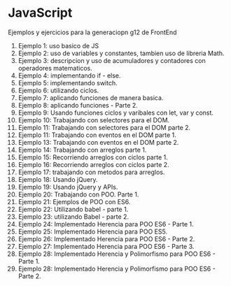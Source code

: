 # JavaScript

Ejemplos y ejercicios para la generaciopn g12 de FrontEnd

1. Ejemplo 1: uso basico de JS
2. Ejemplo 2: uso de variables y constantes, tambien uso de libreria Math.
3. Ejemplo 3: descripcion y uso de acumuladores y contadores con operadores matematicos.
4. Ejemplo 4: implementando if - else.
5. Ejemplo 5: implementando switch.
6. Ejemplo 6: utilizando ciclos.
7. Ejemplo 7: aplicando funciones de manera basica.
8. Ejemplo 8: aplicando funciones - Parte 2.
9. Ejemplo 9: Usando funciones ciclos y varibales con let, var y const.
10. Ejemplo 10: Trabajando con selectores para el DOM.
11. Ejemplo 11: Trabajando con selectores para el DOM parte 2.
12. Ejemplo 11: Trabajando con eventos en el DOM parte 1.
13. Ejemplo 13: Trabajando con eventos en el DOM parte 2.
14. Ejemplo 14: Trabajando con arreglos parte 1.
15. Ejemplo 15: Recorriendo arreglos con ciclos parte 1.
16. Ejemplo 16: Recorriendo arreglos con ciclos parte 2.
17. Ejemplo 17: trabajando con metodos para arreglos.
18. Ejemplo 18: Usando jQuery.
19. Ejemplo 19: Usando jQuery y APIs.
20. Ejemplo 20: Trabajando con  POO. Parte 1.
21. Ejemplo 21: Ejemplos de POO con ES6.
22. Ejemplo 22: Utilizando babel - parte 1.
23. Ejemplo 23: utilizando Babel - parte 2.
24. Ejemplo 24: Implementado Herencia para POO ES6 - Parte 1.
25. Ejemplo 25: Implementado Herencia para POO ES5.
26. Ejemplo 26: Implementado Herencia para POO ES6 - Parte 2.
27. Ejemplo 27: Implementado Herencia para POO ES6 - Parte 3. 
28. Ejemplo 28: Implementado Herencia y Polimorfismo para POO ES6 - Parte 1.
29. Ejemplo 28: Implementado Herencia y Polimorfismo para POO ES6 - Parte 2.